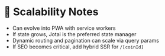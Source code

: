 # 🚧 Scalability Notes

- Can evolve into PWA with service workers
- If state grows, Jotai is the preferred state manager
- Dynamic routing and pagination can scale via query params
- If SEO becomes critical, add hybrid SSR for `/[coinId]`

